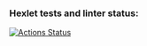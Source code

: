 ### Hexlet tests and linter status:
[![Actions Status](https://github.com/pooogh/python-project-49/actions/workflows/hexlet-check.yml/badge.svg)](https://github.com/pooogh/python-project-49/actions)